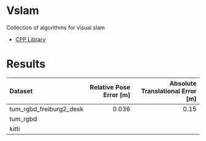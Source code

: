# Vslam

Collection of algorithms for visual slam


* [CPP Library](src/vslam)

# Results

| Dataset                  | Relative Pose Error [m] | Absolute Translational Error [m] |
| :---                     |                  ---:   |                             ---: |
| tum_rgbd_freiburg2_desk  |                   0.036 |                            0.15  |
| tum_rgbd                 |                         |                                  |
| kitti                    |                         |                                  |
